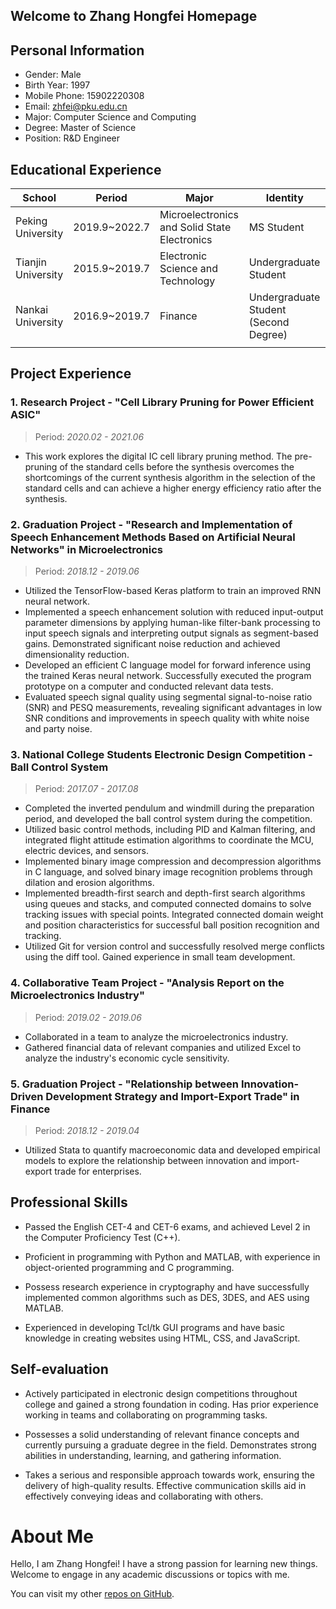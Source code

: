 ## Welcome to Zhang Hongfei Homepage

## Personal Information
* Gender: Male
* Birth Year: 1997
* Mobile Phone: 15902220308
* Email: zhfei@pku.edu.cn
* Major: Computer Science and Computing &emsp;&emsp;&emsp;&emsp;&emsp; 
* Degree: Master of Science
* Position: R&D Engineer

## Educational Experience

|School|Period|Major|Identity|
|-|-|-|-|
|Peking University|2019.9~2022.7|Microelectronics and Solid State Electronics|MS Student|
|Tianjin University|2015.9~2019.7|Electronic Science and Technology|Undergraduate Student|
|Nankai University|2016.9~2019.7|Finance|Undergraduate Student (Second Degree)|
|||||


## Project Experience

### 1. Research Project - "Cell Library Pruning for Power Efficient ASIC"
> Period: *2020.02 - 2021.06*
  * This work explores the digital IC cell library pruning method. The pre-pruning of the standard cells before the synthesis overcomes the shortcomings of the current synthesis algorithm in the selection of the standard cells and can achieve a higher energy efficiency ratio after the synthesis. 

### 2.   Graduation Project - "Research and Implementation of Speech Enhancement Methods Based on Artificial Neural Networks" in Microelectronics
> Period: *2018.12 - 2019.06*

  * Utilized the TensorFlow-based Keras platform to train an improved RNN neural network.
  * Implemented a speech enhancement solution with reduced input-output parameter dimensions by applying human-like filter-bank processing to input speech signals and interpreting output signals as segment-based gains. Demonstrated significant noise reduction and achieved dimensionality reduction.
  * Developed an efficient C language model for forward inference using the trained Keras neural network. Successfully executed the program prototype on a computer and conducted relevant data tests.
  * Evaluated speech signal quality using segmental signal-to-noise ratio (SNR) and PESQ measurements, revealing significant advantages in low SNR conditions and improvements in speech quality with white noise and party noise.

### 3.   National College Students Electronic Design Competition - Ball Control System
> Period: *2017.07 - 2017.08*

  * Completed the inverted pendulum and windmill during the preparation period, and developed the ball control system during the competition.
  * Utilized basic control methods, including PID and Kalman filtering, and integrated flight attitude estimation algorithms to coordinate the MCU, electric devices, and sensors.
  * Implemented binary image compression and decompression algorithms in C language, and solved binary image recognition problems through dilation and erosion algorithms.
  * Implemented breadth-first search and depth-first search algorithms using queues and stacks, and computed connected domains to solve tracking issues with special points. Integrated connected domain weight and position characteristics for successful ball position recognition and tracking.
  * Utilized Git for version control and successfully resolved merge conflicts using the diff tool. Gained experience in small team development.

### 4.   Collaborative Team Project - "Analysis Report on the Microelectronics Industry"
> Period: *2019.02 - 2019.06*

  * Collaborated in a team to analyze the microelectronics industry. 
  * Gathered financial data of relevant companies and utilized Excel to analyze the industry's economic cycle sensitivity. 

### 5.   Graduation Project - "Relationship between Innovation-Driven Development Strategy and Import-Export Trade" in Finance
> Period: *2018.12 - 2019.04*

  * Utilized Stata to quantify macroeconomic data and developed empirical models to explore the relationship between innovation and import-export trade for enterprises.

## Professional Skills

* Passed the English CET-4 and CET-6 exams, and achieved Level 2 in the Computer Proficiency Test (C++).

* Proficient in programming with Python and MATLAB, with experience in object-oriented programming and C programming.

* Possess research experience in cryptography and have successfully implemented common algorithms such as DES, 3DES, and AES using MATLAB.

* Experienced in developing Tcl/tk GUI programs and have basic knowledge in creating websites using HTML, CSS, and JavaScript.

## Self-evaluation

* Actively participated in electronic design competitions throughout college and gained a strong foundation in coding. Has prior experience working in teams and collaborating on programming tasks.

* Possesses a solid understanding of relevant finance concepts and currently pursuing a graduate degree in the field. Demonstrates strong abilities in understanding, learning, and gathering information.

* Takes a serious and responsible approach towards work, ensuring the delivery of high-quality results. Effective communication skills aid in effectively conveying ideas and collaborating with others.

# About Me

Hello, I am Zhang Hongfei! I have a strong passion for learning new things. Welcome to engage in any academic discussions or topics with me.

You can visit my other [repos on GitHub](https://github.com/qninth/).
